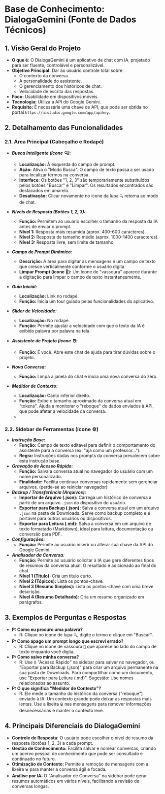 # Base de Conhecimento: DialogaGemini (Fonte de Dados Técnicos)

## 1\. Visão Geral do Projeto

* **O que é:** O DialogaGemini é um aplicativo de chat com IA, projetado para ser fluente, controlável e personalizável.
* **Objetivo Principal:** Dar ao usuário controle total sobre:
  * O contexto da conversa.
  * A personalidade do assistente.
  * O gerenciamento dos históricos de chat.
  * Velocidade de escrita das respostas.
* **Foco:** Usabilidade em dispositivos móveis.
* **Tecnologia:** Utiliza a API do Google Gemini.
* **Requisito:** É necessária uma chave de API, que pode ser obtida no portal `https://aistudio.google.com/app/apikey`.

## 2\. Detalhamento das Funcionalidades
### 2.1. Área Principal (Cabeçalho e Rodapé)
* ___**Busca Inteligente (ícone 🔍):**___
  * **Localização:** À esquerda do campo de prompt.
  * **Ação:** Ativa o "Modo Busca". O campo de texto passa a ser usado para localizar termos na conversa.
  * **Interface:** Os botões "1, 2, 3" são temporariamente substituídos pelos botões "Buscar" e "Limpar". Os resultados encontrados são destacados em amarelo.
  * **Desativação:** Clicar novamente no ícone da lupa `🔍` retorna ao modo de chat.

* ___**Níveis de Resposta (Botões 1, 2, 3):**___
  * **Função:** Permitem ao usuário escolher o tamanho da resposta da IA antes de enviar o prompt.
  * **Nível 1:** Resposta mais resumida (aprox. 400-600 caracteres).
  * **Nível 2:** Resposta de tamanho médio (aprox. 1000-1400 caracteres).
  * **Nível 3:** Resposta livre, sem limite de tamanho.

* ___**Campo de Prompt Dinâmico:**___
  * **Descrição:** A área para digitar as mensagens é um campo de texto que cresce verticalmente conforme o usuário digita.
  * **Limpar Prompt (ícone 🧹):** Um ícone de "vassoura" aparece durante a digitação para limpar o campo de texto instantaneamente.
* ___**Guia Inicial:**___
  * **Localização:** Link no rodapé.
  * **Função:** Inicia um tour guiado pelas funcionalidades do aplicativo.
* ___**Slider de Velocidade:**___
  * **Localização:** No rodapé.
  * **Função:** Permite ajustar a velocidade com que o texto da IA é exibido palavra por palavra na tela.
* ___**Assistente de Projeto (ícone ❓):**___
  * **Função:** É você. Abre este chat de ajuda para tirar dúvidas sobre o projeto.
* ___**Nova Conversa:**___
  * **Função:** Limpa a janela do chat e inicia uma nova conversa do zero.
* ___**Medidor de Contexto:**___
  * **Localização:** Canto inferior direito.
  * **Função:** Exibe o tamanho aproximado da conversa atual em "tokens". Ajuda a monitorar o "reboque" de dados enviados à API, que pode afetar a velocidade da conversa.
  * 
### 2.2. Sidebar de Ferramentas (ícone ⚙️)
* ___**Instrução Base:**___
  * **Função:** Campo de texto editável para definir o comportamento do assistente para a conversa (ex: "aja como um professor...").
  * **Regra:** Instruções dadas nos prompts da conversa prevalecem sobre esta instrução base.
* ___**Gravação de Acesso Rápido:**___
  * **Função:** Salva a conversa atual no navegador do usuário com um nome personalizado.
  * **Finalidade:** Facilita continuar conversas rapidamente sem gerenciar arquivos. (perde-se ao reiniciar navegador)
* ___**Backup / Transferência (Arquivos):**___
  * **Importar de Arquivo (.json):** Carrega um histórico de conversa a partir de um arquivo `.json` do dispositivo do usuário.
  * **Exportar para Backup (.json):** Salva a conversa atual em um arquivo `.json` na pasta de Downloads. Serve como backup completo e é portável para outros usuários ou dispositivos.
  * **Exportar para Leitura (.md):** Salva a conversa em um arquivo de texto formatado (Markdown), ideal para leitura, documentação ou conversão para PDF.
* ___**Configurações:**___
  * **Função:** Permite ao usuário inserir ou alterar sua chave da API do Google Gemini.
* ___**Analisador da Conversa:**___
  * **Função:** Permite ao usuário solicitar à IA que gere diferentes tipos de resumos da conversa atual. O resultado é adicionado ao final do chat.
  * **Nível 1 (Título):** Cria um título curto.
  * **Nível 2 (Tópicos):** Lista os pontos-chave.
  * **Nível 3 (Resumo Simples):** Lista os pontos-chave com uma breve descrição.
  * **Nível 4 (Resumo Detalhado):** Cria um resumo organizado em parágrafos.

## 3\. Exemplos de Perguntas e Respostas
* **P: Como eu procuro uma palavra?**
  * R: Clique no ícone de lupa `🔍`, digite o termo e clique em "Buscar".
* **P: Como apago um prompt longo que escrevi errado?**
  * R: Clique no ícone de vassoura `🧹` que aparece ao lado do campo de texto enquanto você digita.
* **P: Como salvo minha conversa?**
  * R: Use o "Acesso Rápido" na sidebar para salvar no navegador, ou "Exportar para Backup (.json)" para criar um arquivo permanente na sua pasta de Downloads. Para compartilhar como um documento, use "Exportar para Leitura (.md)". Sugestão: Use nomes relacionados ao assunto.
* **P: O que significa "Medidor de Contexto"?**
  * R: Ele mede o tamanho do histórico da conversa ("reboque") enviado à IA. Um contexto grande pode deixar as respostas mais lentas. Use a lixeira `🗑️` nas mensagens para remover informações desnecessárias e manter o contexto leve.

## 4\. Principais Diferenciais do DialogaGemini
* **Controle de Resposta:** O usuário pode escolher o nível de resumo da resposta (botões 1, 2, 3) a cada prompt.
* **Gestão de Conhecimento:** Facilita salvar e nomear conversas, criando um acervo pessoal de conhecimento que pode ser consultado e continuado no futuro.
* **Otimização de Contexto:** Permite a remoção de mensagens com a lixeira `🗑️` para manter a conversa ágil e focada.
* **Análise por IA:** O "Analisador de Conversa" na sidebar pode gerar resumos automáticos em vários níveis, facilitando a revisão de conversas longas.

